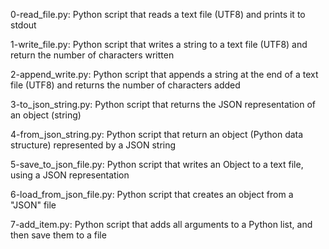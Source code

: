 0-read_file.py: Python script that reads a text file (UTF8) and prints it to stdout

1-write_file.py: Python script that writes a string to a text file (UTF8) and return the number of characters written

2-append_write.py: Python script that appends a string at the end of a text file (UTF8) and returns the number of characters added

3-to_json_string.py: Python script that returns the JSON representation of an object (string)

4-from_json_string.py: Python script that return an object (Python data structure) represented by a JSON string

5-save_to_json_file.py: Python script that writes an Object to a text file, using a JSON representation

6-load_from_json_file.py: Python script that creates an object from a "JSON" file

7-add_item.py: Python script that adds all arguments to a Python list, and then save them to a file
